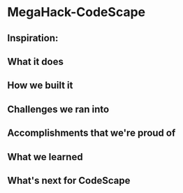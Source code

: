 # MegaHack-CodeScape

## Inspiration: 

## What it does

## How we built it

## Challenges we ran into

## Accomplishments that we're proud of

## What we learned

## What's next for CodeScape
